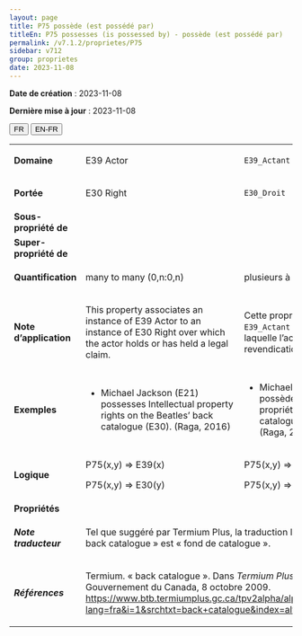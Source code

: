 ```yaml
---
layout: page
title: P75 possède (est possédé par)
titleEn: P75 possesses (is possessed by) - possède (est possédé par)
permalink: /v7.1.2/proprietes/P75
sidebar: v712
group: proprietes
date: 2023-11-08
---
```


**Date de création** : 2023-11-08

**Dernière mise à jour** : 2023-11-08

<div class="lang-buttons">
 <button id="fr" class="activate">FR</button>
 <button id="en-fr">EN-FR</button>
</div>

<table>
<tbody>
<tr>
<td><strong>Domaine</strong></td>
<td class="en">
<p>E39 Actor</p>
</td>
<td>
<p><code class="language-plaintext highlighter-rouge">E39_Actant</code></p>
</td>
</tr>
<tr>
<td><strong>Portée</strong></td>
<td class="en">
<p>E30 Right</p>
</td>
<td>
<p><code class="language-plaintext highlighter-rouge">E30_Droit</code></p>
</td>
</tr>
<tr>
<td><strong>Sous-propriété de</strong></td>
<td class="en">
</td>
<td>
</td>
</tr>
<tr>
<td><strong>Super-propriété de</strong></td>
<td class="en">
</td>
<td>
</td>
</tr>
<tr>
<td><strong>Quantification</strong></td>
<td class="en">
<p>many to many (0,n:0,n)</p>
</td>
<td>
<p>plusieurs à plusieurs (0,n:0,n)</p>
</td>
</tr>
<tr>
<td><strong>Note d’application</strong></td>
<td class="en">
<p>This property associates an instance of E39 Actor to an instance of E30 Right over which the actor holds or has held a legal claim.</p>
</td>
<td>
<p>Cette propriété associe une instance de <code class="language-plaintext highlighter-rouge">E39_Actant</code> à une instance de <code class="language-plaintext highlighter-rouge">E30_Droit</code> sur laquelle l’actant détient ou a détenu une revendication légale.</p>
</td>
</tr>
<tr>
<td><strong>Exemples</strong></td>
<td class="en">
<ul>
<li><p>Michael Jackson (E21) possesses Intellectual property rights on the Beatles’ back catalogue (E30). (Raga, 2016)</p>
</li>
</ul>
</td>
<td>
<ul>
<li><p>Michael Jackson (<code class="language-plaintext highlighter-rouge">E21_Personne</code>) possède (<code class="language-plaintext highlighter-rouge">P75_possède</code>) les droits de propriété intellectuelle sur le fond de catalogue des Beatles (<code class="language-plaintext highlighter-rouge">E30_Droit</code>) (Raga, 2016)</p>
</li>
</ul>
</td>
</tr>
<tr>
<td><strong>Logique</strong></td>
<td class="en">
<p>P75(x,y) ⇒ E39(x)</p>
<p>P75(x,y) ⇒ E30(y)</p>
</td>
<td>
<p>P75(x,y) ⇒ E39(x)</p>
<p>P75(x,y) ⇒ E30(y)</p>
</td>
</tr>
<tr>
<td><strong>Propriétés</strong></td>
<td class="en">
</td>
<td>
</td>
</tr>
<tr>
<td><strong><em>Note traducteur</em></strong></td>
<td colspan="2">
<p>Tel que suggéré par Termium Plus, la traduction la plus adéquate du terme « back catalogue » est « fond de catalogue ».</p>
</td>
</tr>
<tr>
<td><strong><em>Références</em></strong></td>
<td colspan="2">
<p>Termium. « back catalogue ». Dans <em>Termium Plus</em>. Ottawa, CA-ON: Gouvernement du Canada, 8 octobre 2009.<a href="https://www.btb.termiumplus.gc.ca/tpv2alpha/alpha-fra.html?lang=fra&i=1&srchtxt=back+catalogue&index=alt&codom2nd_wet=1#resultrecs"><span class="underline"> </span></a><a href="https://www.btb.termiumplus.gc.ca/tpv2alpha/alpha-fra.html?lang=fra&i=1&srchtxt=back+catalogue&index=alt&codom2nd_wet=1#resultrecs"><span class="underline">https://www.btb.termiumplus.gc.ca/tpv2alpha/alpha-fra.html?lang=fra&i=1&srchtxt=back+catalogue&index=alt&codom2nd_wet=1#resultrecs</span></a>.</p>
</td>
</tr>
</tbody>
</table>
